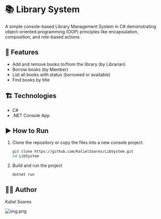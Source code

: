 # 📚 Library System

A simple console-based Library Management System in C# demonstrating object-oriented programming (OOP) principles like encapsulation, composition, and role-based actions.

## 🚀 Features

- Add and remove books to/from the library (by Librarian)
- Borrow books (by Member)
- List all books with status (borrowed or available)
- Find books by title

## 🏗️ Technologies

- C#
- .NET Console App

## ▶️ How to Run

1. Clone the repository or copy the files into a new console project:
   ```bash
   git clone https://github.com/KalielSoares/LibSystem.git
   cd LibSystem

2. Build and run the project
    ```bash
   dotnet run
   
## 🧑‍💻 Author

Kaliel Soares

![img.png](Images/img.png)